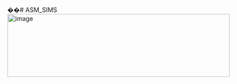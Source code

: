 ��#   A S M _ S I M S 
 
 <img width="504" height="144" alt="image" src="https://github.com/user-attachments/assets/392325c8-96ee-4e88-aea8-06d7d76ce1f0" />
